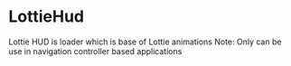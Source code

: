 # LottieHud

Lottie HUD is loader which is base of Lottie animations
Note: Only can be use in navigation controller based applications
